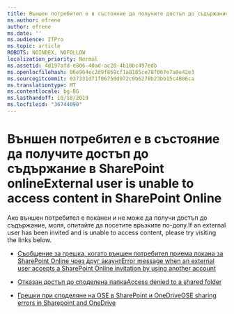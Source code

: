 ```yaml
---
title: Външен потребител е в състояние да получите достъп до съдържание в SharePoint online
ms.author: efrene
author: efrene
ms.date: ''
ms.audience: ITPro
ms.topic: article
ROBOTS: NOINDEX, NOFOLLOW
localization_priority: Normal
ms.assetid: 4d197afd-e806-40ad-ac20-4b10bc497edb
ms.openlocfilehash: 06e964ec2d9f8b9cf1a8185ce78f067e7a0e42e3
ms.sourcegitcommit: 037331d71f06750d972c0b6278b23bb15c4806ca
ms.translationtype: MT
ms.contentlocale: bg-BG
ms.lasthandoff: 10/18/2019
ms.locfileid: "36744090"
---
```

# <a name="external-user-is-unable-to-access-content-in-sharepoint-online"></a><span data-ttu-id="6c5bf-102">Външен потребител е в състояние да получите достъп до съдържание в SharePoint online</span><span class="sxs-lookup"><span data-stu-id="6c5bf-102">External user is unable to access content in SharePoint Online</span></span>

<span data-ttu-id="6c5bf-103">Ако външен потребител е поканен и не може да получи достъп до съдържание, моля, опитайте да посетите връзките по-долу.</span><span class="sxs-lookup"><span data-stu-id="6c5bf-103">If an external user has been invited and is unable to access content, please try visiting the links below.</span></span>

- [<span data-ttu-id="6c5bf-104">Съобщение за грешка, когато външен потребител приема покана за SharePoint Online чрез друг акаунт</span><span class="sxs-lookup"><span data-stu-id="6c5bf-104">Error message when an external user accepts a SharePoint Online invitation by using another account</span></span>](https://docs.microsoft.com/sharepoint/support/sharing-and-permissions/error-when-external-user-accepts-an-invitation-by-using-another-account)

- [<span data-ttu-id="6c5bf-105">Отказан достъп до споделена папка</span><span class="sxs-lookup"><span data-stu-id="6c5bf-105">Access denied to a shared folder</span></span>](https://docs.microsoft.com/sharepoint/support/sharing-and-permissions/cannot-access-shared-folder)

- [<span data-ttu-id="6c5bf-106">Грешки при споделяне на OSE в SharePoint и OneDrive</span><span class="sxs-lookup"><span data-stu-id="6c5bf-106">OSE sharing errors in Sharepoint and OneDrive</span></span>](https://docs.microsoft.com/sharepoint/sharepoint-onedrive-error-message)

